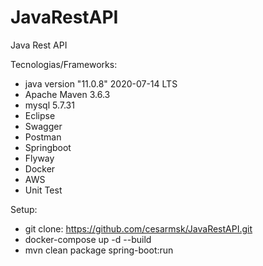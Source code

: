 # JavaRestAPI
Java Rest API

Tecnologias/Frameworks:
- java version "11.0.8" 2020-07-14 LTS
- Apache Maven 3.6.3
- mysql 5.7.31
- Eclipse
- Swagger
- Postman
- Springboot
- Flyway
- Docker
- AWS
- Unit Test

Setup:
- git clone: https://github.com/cesarmsk/JavaRestAPI.git
- docker-compose up -d --build
- mvn clean package spring-boot:run
